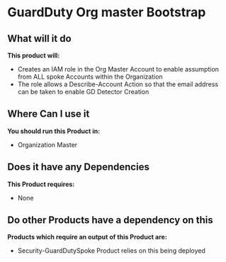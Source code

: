 # GuardDuty Org master Bootstrap

## What will it do

**This product will:**

- Creates an IAM role in the Org Master Account to enable assumption from ALL spoke Accounts within the Organization
- The role allows a Describe-Account Action so that the email address can be taken to enable GD Detector Creation

## Where Can I use it

**You should run this Product in:**

- Organization Master

## Does it have any Dependencies

**This Product requires:**

- None

## Do other Products have a dependency on this

**Products which require an output of this Product are:**

- Security-GuardDutySpoke Product relies on this being deployed
